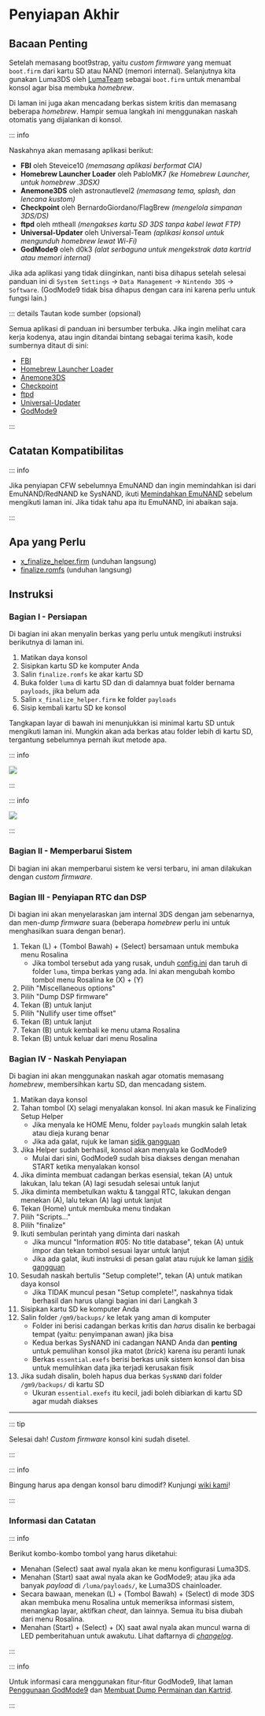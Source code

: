 # Penyiapan Akhir

## Bacaan Penting

Setelah memasang boot9strap, yaitu _custom firmware_ yang memuat `boot.firm` dari kartu SD atau NAND (memori internal). Selanjutnya kita gunakan Luma3DS oleh [LumaTeam](https://github.com/LumaTeam/) sebagai `boot.firm` untuk menambal konsol agar bisa membuka _homebrew_.

Di laman ini juga akan mencadang berkas sistem kritis dan memasang beberapa _homebrew_. Hampir semua langkah ini menggunakan naskah otomatis yang dijalankan di konsol.

::: info

Naskahnya akan memasang aplikasi berikut:

- **FBI** oleh Steveice10 _(memasang aplikasi berformat CIA)_
- **Homebrew Launcher Loader** oleh PabloMK7 _(ke Homebrew Launcher, untuk homebrew .3DSX)_
- **Anemone3DS** oleh astronautlevel2 _(memasang tema, splash, dan lencana kustom)_
- **Checkpoint** oleh BernardoGiordano/FlagBrew _(mengelola simpanan 3DS/DS)_
- **ftpd** oleh mtheall _(mengakses kartu SD 3DS tanpa kabel lewat FTP)_
- **Universal-Updater** oleh Universal-Team _(aplikasi konsol untuk mengunduh homebrew lewat Wi-Fi)_
- **GodMode9** oleh d0k3 _(alat serbaguna untuk mengekstrak data kartrid atau memori internal)_

Jika ada aplikasi yang tidak diinginkan, nanti bisa dihapus setelah selesai panduan ini di `System Settings` -> `Data Management` -> `Nintendo 3DS` -> `Software`. (GodMode9 tidak bisa dihapus dengan cara ini karena perlu untuk fungsi lain.)

::: details Tautan kode sumber (opsional)

Semua aplikasi di panduan ini bersumber terbuka. Jika ingin melihat cara kerja kodenya, atau ingin ditandai bintang sebagai terima kasih, kode sumbernya ditaut di sini:

- [FBI](https://github.com/lifehackerhansol/FBI)
- [Homebrew Launcher Loader](https://github.com/PabloMK7/homebrew_launcher_dummy)
- [Anemone3DS](https://github.com/astronautlevel2/Anemone3DS)
- [Checkpoint](https://github.com/bernardogiordano/checkpoint/releases)
- [ftpd](https://github.com/mtheall/ftpd)
- [Universal-Updater](https://github.com/Universal-Team/Universal-Updater/)
- [GodMode9](https://github.com/d0k3/GodMode9)

:::

## Catatan Kompatibilitas

::: info

Jika penyiapan CFW sebelumnya EmuNAND dan ingin memindahkan isi dari EmuNAND/RedNAND ke SysNAND, ikuti [Memindahkan EmuNAND](move-emunand) sebelum mengikuti laman ini. Jika tidak tahu apa itu EmuNAND, ini abaikan saja.

:::

## Apa yang Perlu

- [x_finalize_helper.firm](https://github.com/hacks-guide/finalize/releases/latest/download/x_finalize_helper.firm) (unduhan langsung)
- [finalize.romfs](https://github.com/hacks-guide/finalize/releases/latest/download/finalize.romfs) (unduhan langsung)

## Instruksi

### Bagian I - Persiapan

Di bagian ini akan menyalin berkas yang perlu untuk mengikuti instruksi berikutnya di laman ini.

1. Matikan daya konsol
2. Sisipkan kartu SD ke komputer Anda
3. Salin `finalize.romfs` ke akar kartu SD
4. Buka folder `luma` di kartu SD dan di dalamnya buat folder bernama `payloads`, jika belum ada
5. Salin `x_finalize_helper.firm` ke folder `payloads`
6. Sisip kembali kartu SD ke konsol

Tangkapan layar di bawah ini menunjukkan isi minimal kartu SD untuk mengikuti laman ini. Mungkin akan ada berkas atau folder lebih di kartu SD, tergantung sebelumnya pernah ikut metode apa.

::: info

![](/images/screenshots/finalizing-root-layout.png)

:::

::: info

![](/images/screenshots/finalizing-luma-payloads.png)

:::

### Bagian II - Memperbarui Sistem

Di bagian ini akan memperbarui sistem ke versi terbaru, ini aman dilakukan dengan _custom firmware_.

<!--@include: ./_include/sysupdate.md -->

### Bagian III - Penyiapan RTC dan DSP

Di bagian ini akan menyelaraskan jam internal 3DS dengan jam sebenarnya, dan men-_dump firmware_ suara (beberapa _homebrew_ perlu ini untuk menghasilkan suara dengan benar).

1. Tekan (L) + (Tombol Bawah) + (Select) bersamaan untuk membuka menu Rosalina
   - Jika tombol tersebut ada yang rusak, unduh [config.ini](/assets/config.ini) dan taruh di folder `luma`, timpa berkas yang ada. Ini akan mengubah kombo tombol menu Rosalina ke (X) + (Y)
2. Pilih "Miscellaneous options"
3. Pilih "Dump DSP firmware"
4. Tekan (B) untuk lanjut
5. Pilih "Nullify user time offset"
6. Tekan (B) untuk lanjut
7. Tekan (B) untuk kembali ke menu utama Rosalina
8. Tekan (B) untuk keluar dari menu Rosalina

### Bagian IV - Naskah Penyiapan

Di bagian ini akan menggunakan naskah agar otomatis memasang _homebrew_, membersihkan kartu SD, dan mencadang sistem.

1. Matikan daya konsol
2. Tahan tombol (X) selagi menyalakan konsol. Ini akan masuk ke Finalizing Setup Helper
   - Jika menyala ke HOME Menu, folder `payloads` mungkin salah letak atau dieja kurang benar
   - Jika ada galat, rujuk ke laman [sidik gangguan](troubleshooting-finalizing-setup)
3. Jika Helper sudah berhasil, konsol akan menyala ke GodMode9
   - Mulai dari sini, GodMode9 sudah bisa diakses dengan menahan START ketika menyalakan konsol
4. Jika diminta membuat cadangan berkas esensial, tekan (A) untuk lakukan, lalu tekan (A) lagi sesudah selesai untuk lanjut
5. Jika diminta membetulkan waktu & tanggal RTC, lakukan dengan menekan (A), lalu tekan (A) lagi untuk lanjut
6. Tekan (Home) untuk membuka menu tindakan
7. Pilih "Scripts..."
8. Pilih "finalize"
9. Ikuti sembulan perintah yang diminta dari naskah
   - Jika muncul "Information #05: No title database", tekan (A) untuk impor dan tekan tombol sesuai layar untuk lanjut
   - Jika ada galat, ikuti instruksi di pesan galat atau rujuk ke laman [sidik gangguan](troubleshooting-finalizing-setup)
10. Sesudah naskah bertulis "Setup complete!", tekan (A) untuk matikan daya konsol
    - Jika TIDAK muncul pesan "Setup complete!", naskahnya tidak berhasil dan harus ulangi bagian ini dari Langkah 3
11. Sisipkan kartu SD ke komputer Anda
12. Salin folder `/gm9/backups/` ke letak yang aman di komputer
    - Folder ini berisi cadangan berkas kritis dan _harus_ disalin ke berbagai tempat (yaitu: penyimpanan awan) jika bisa
    - Kedua berkas SysNAND ini cadangan NAND Anda dan **penting** untuk pemulihan konsol jika matot (_brick_) karena isu peranti lunak
    - Berkas `essential.exefs` berisi berkas unik sistem konsol dan bisa untuk memulihkan data jika terjadi kerusakan fisik
13. Jika sudah disalin, boleh hapus dua berkas `SysNAND` dari folder `/gm9/backups/` di kartu SD
    - Ukuran `essential.exefs` itu kecil, jadi boleh dibiarkan di kartu SD agar mudah diakses

___

::: tip

Selesai dah! _Custom firmware_ konsol kini sudah disetel.

:::

::: info

Bingung harus apa dengan konsol baru dimodif? Kunjungi [wiki kami](https://wiki.hacks.guide/wiki/3DS:Things_to_do)!

:::

### Informasi dan Catatan

::: info

Berikut kombo-kombo tombol yang harus diketahui:

- Menahan (Select) saat awal nyala akan ke menu konfigurasi Luma3DS.
- Menahan (Start) saat awal nyala akan ke GodMode9; atau jika ada banyak _payload_ di `/luma/payloads/`, ke Luma3DS chainloader.
- Secara bawaan, menekan (L) + (Tombol Bawah) + (Select) di mode 3DS akan membuka menu Rosalina untuk memeriksa informasi sistem, menangkap layar, aktifkan _cheat_, dan lainnya. Semua itu bisa diubah dari menu Rosalina.
- Menahan (Start) + (Select) + (X) saat awal nyala akan muncul warna di LED pemberitahuan untuk awakutu. Lihat daftarnya di [_changelog_](https://github.com/SciresM/boot9strap/releases/tag/1.4).

:::

::: info

Untuk informasi cara menggunakan fitur-fitur GodMode9, lihat laman [Penggunaan GodMode9](godmode9-usage) dan [Membuat Dump Permainan dan Kartrid](dumping-titles-and-game-cartridges).

:::
